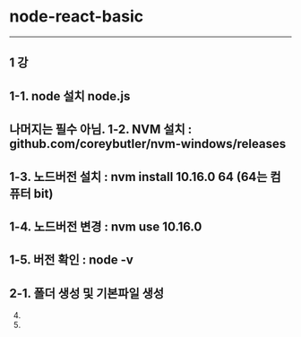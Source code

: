 ﻿# node-react-basic
--------------------------------------------------------------------------------
1 강
----


1-1. node 설치 node.js
-----------------
나머지는 필수 아님.
1-2. NVM 설치 : github.com/coreybutler/nvm-windows/releases 
----------------
1-3. 노드버전 설치 : nvm install 10.16.0 64  (64는 컴퓨터 bit)
-----------------
1-4. 노드버전 변경 : nvm use 10.16.0
-----------------
1-5. 버전 확인 : node -v
-----------------
2-1. 폴더 생성 및 기본파일 생성
-----------------

4. 
5.
